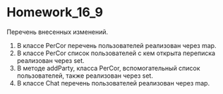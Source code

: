 # Homework_16_9
Перечень внесенных изменений.

1)	В классе PerCor перечень пользователей реализован через map.
2)	В классе PerCor список пользователей с кем открыта переписка реализован через set.
3)	В методе addParty, класса PerCor, вспомогательный список пользователей, также реализован через set.
4)	В классе Chat перечень пользователей реализован через map.

